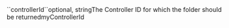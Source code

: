 <tr><td>``controllerId``</td><td>optional, string</td><td>The Controller ID for which the folder should be returned</td><td>myControllerId</td><td></td></tr>
